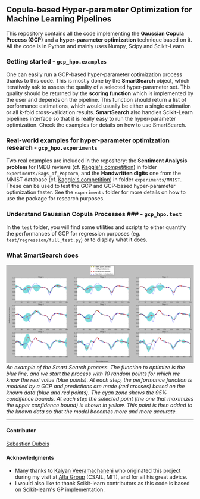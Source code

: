 ## Copula-based Hyper-parameter Optimization for Machine Learning Pipelines ##

This repository contains all the code implementing the **Gaussian Copula Process (GCP)** and a **hyper-parameter optimization** technique based on it.  
All the code is in Python and mainly uses Numpy, Scipy and Scikit-Learn.


### Getting started - `gcp_hpo.examples`
One can easily run a GCP-based hyper-parameter optimization process thanks to this code. This is mostly done by the **SmartSearch** object, which iteratively ask to assess the quality of a selected hyper-parameter set. This quality should be returned by the **scoring function** which is implemented by the user and depends on the pipeline. This function should return a list of performance estimations, which would usually be either a single estimation or all k-fold cross-validation results. **SmartSearch** also handles Scikit-Learn pipelines interface so that it is really easy to run the hyper-parameter optimization. 
Check the examples for details on how to use SmartSearch.


### Real-world examples for hyper-parameter optimization research - `gcp_hpo.experiments`
Two real examples are included in the repository: the **Sentiment Analysis problem** for IMDB reviews (cf. [Kaggle's competition](https://www.kaggle.com/c/word2vec-nlp-tutorial)) in folder `experiments/Bags_of_Popcorn`, and the **Handwritten digits** one from the MNIST database (cf. [Kaggle's competition](https://www.kaggle.com/c/digit-recognizer)) in folder `experiments/MNIST`.
These can be used to test the GCP and GCP-based hyper-parameter optimization faster. See the `experiments` folder for more details on how to use the package for research purposes.  

### Understand Gaussian Copula Processes ### - `gcp_hpo.test`
In the `test` folder, you will find some utilities and scripts to either quantify the performances of GCP for regression purposes (eg. `test/regression/full_test.py`) or to display what it does.  

### What SmartSearch does  
![Fig1](fig/SmartSampling_example.png?raw=true)
*An example of the Smart Search process. The function to optimize is the blue line, and we start the process with 10 random points for which we know the real value (blue points). At each step, the performance function is modeled by a GCP and predictions are made (red crosses) based on the known data (blue and red points). The cyan zone shows the 95% condifence bounds. At each step the selected point (the one that maximizes the upper confidence bound) is shown in yellow. This point is then added to the known data so that the model becomes more and more accurate.*  


---------------

#### Contributor ####
[Sebastien Dubois](http://bit.do/sdubois)

#### Acknowledgments ####
* Many thanks to [Kalyan Veeramachaneni](http://www.kalyanv.org/) who originated this project during my visit at [Alfa Group](http://groups.csail.mit.edu/EVO-DesignOpt/groupWebSite/) (CSAIL, MIT), and for all his great advice.
* I would also like to thank Scikit-learn contributors as this code is based on Scikit-learn's GP implementation.

